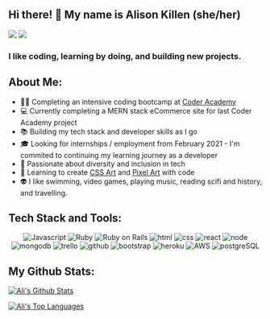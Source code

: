 ## Hi there! 👋 My name is Alison Killen (she/her)

[<img src="https://img.shields.io/badge/Twitter-1DA1F2?style=for-the-badge&logo=twitter&logoColor=white" />](https://twitter.com/alikillenit)
[<img src="https://img.shields.io/badge/LinkedIn-0077B5?style=for-the-badge&logo=linkedin&logoColor=white"/>](https://www.linkedin.com/in/alison-killen-she-her-2327a059/)


### I like coding, learning by doing, and building new projects. 

## About Me:

- :woman_technologist: Completing an intensive coding bootcamp at [Coder Academy](https://coderacademy.edu.au/)
- :computer: Currently completing a MERN stack eCommerce site for last Coder Academy project
- :books: Building my tech stack and developer skills as I go
- :mortar_board: Looking for internships / employment from February 2021 - I'm commited to continuing my learning journey as a developer 
- :rainbow: Passionate about diversity and inclusion in tech
- :art: Learning to create [CSS Art](https://github.com/alikillen/css_art) and [Pixel Art](https://github.com/alikillen/pixel_art) with code
- :alien: I like swimming, video games, playing music, reading scifi and history, and travelling.


## Tech Stack and Tools:
<p align="center">
<img src="https://img.icons8.com/dusk/64/000000/javascript.png" alt="Javascript"/>
<img src="https://img.icons8.com/color/48/000000/ruby-programming-language.png" alt="Ruby"/>
<img src="https://seeklogo.com/images/R/ruby-on-rails-logo-95951CC5FB-seeklogo.com.png" alt="Ruby on Rails"/>
<img src="https://img.icons8.com/nolan/64/html-filetype.png" alt="html" />
<img src="https://img.icons8.com/nolan/96/css-filetype.png" alt="css" />
<img src="https://img.icons8.com/plasticine/100/000000/react.png" alt="react"/>
<img src="https://img.icons8.com/color/96/000000/nodejs.png" alt="node"/>
<img src="https://img.icons8.com/color/48/000000/mongodb.png" alt="mongodb"/>


<img src="https://img.icons8.com/color/96/000000/trello.png" alt="trello" />
<img src="https://img.icons8.com/bubbles/100/000000/github.png" alt="github"/>
<img src="https://img.icons8.com/color/96/000000/bootstrap.png" alt="bootstrap"/>
<img src="https://img.icons8.com/color/48/000000/heroku.png" alt="heroku"/>
<img src="https://img.icons8.com/color/96/000000/amazon-web-services.png" alt="AWS" />
<img src="https://img.icons8.com/ios-filled/100/000000/postgreesql.png" alt="postgreSQL" />

</p>

## My Github Stats:

[![Ali's Github Stats](https://github-readme-stats.vercel.app/api?username=alikillen)](https://github.com/alikillen/github-readme-stats)

[![Ali's Top Languages](https://github-readme-stats.vercel.app/api/top-langs/?username=alikillen&layout=compact)](https://github.com/alikillen/github-readme-stats)

<!--
**alikillen/alikillen** is a ✨ _special_ ✨ repository because its `README.md` (this file) appears on your GitHub profile.

Here are some ideas to get you started:

- 🔭 I’m currently working on ...
- 🌱 I’m currently learning ...
- 👯 I’m looking to collaborate on ...
- 🤔 I’m looking for help with ...
- 💬 Ask me about ...
- 📫 How to reach me: ...
- 😄 Pronouns: ...
- ⚡ Fun fact: ...
-->
